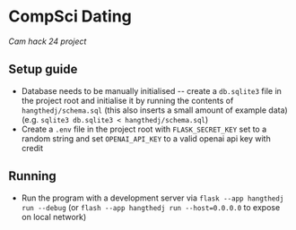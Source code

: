 # CompSci Dating
*Cam hack 24 project*

## Setup guide

- Database needs to be manually initialised -- create a `db.sqlite3` file in the project root and initialise it by running the contents of `hangthedj/schema.sql` (this also inserts a small amount of example data) (e.g. `sqlite3 db.sqlite3 < hangthedj/schema.sql`)
- Create a `.env` file in the project root with `FLASK_SECRET_KEY` set to a random string and set `OPENAI_API_KEY` to a valid openai api key with credit

## Running

- Run the program with a development server via `flask --app hangthedj run --debug` (or `flash --app hangthedj run --host=0.0.0.0` to expose on local network) 